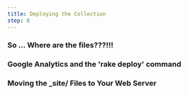 ```yaml
---
title: Deploying the Collection
step: 8
---
```



### So ... Where are the files???!!!

### Google Analytics and the 'rake deploy' command

### Moving the _site/ Files to Your Web Server




